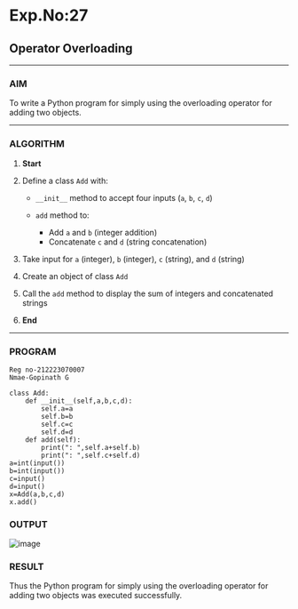 # Exp.No:27  
## Operator Overloading

---

### AIM  
To write a  Python program for simply using the overloading operator for adding two objects.

---

### ALGORITHM

1. **Start**
2. Define a class `Add` with:

   * `__init__` method to accept four inputs (`a`, `b`, `c`, `d`)
   * `add` method to:

     * Add `a` and `b` (integer addition)
     * Concatenate `c` and `d` (string concatenation)
3. Take input for `a` (integer), `b` (integer), `c` (string), and `d` (string)
4. Create an object of class `Add`
5. Call the `add` method to display the sum of integers and concatenated strings
6. **End**


---

### PROGRAM

```
Reg no-212223070007
Nmae-Gopinath G

class Add:
    def __init__(self,a,b,c,d):
        self.a=a
        self.b=b
        self.c=c
        self.d=d
    def add(self):
        print(": ",self.a+self.b)
        print(": ",self.c+self.d)
a=int(input())
b=int(input())
c=input()
d=input()
x=Add(a,b,c,d)
x.add()
```

### OUTPUT

![image](https://github.com/user-attachments/assets/e1f62d7b-51e3-4fce-83ec-13059818b392)


### RESULT
Thus the Python program for simply using the overloading operator for adding two objects was executed successfully.
